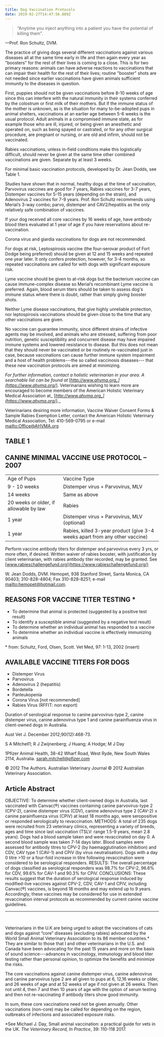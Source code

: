 ```yaml
---
title: Dog Vaccination Protocols
date: 2019-02-27T14:47:56.889Z
---
```

> “Anytime you inject anything into a patient you have the potential of killing them”.

—Prof. Ron Schultz, DVM.

The practice of giving dogs several different vaccinations against various diseases all at the same time early in life and then again every year as "boosters" for the rest of their lives is coming to a close. This is for two primary reasons: animals can have adverse reactions to vaccinations that can impair their health for the rest of their lives; routine "booster" shots are not needed since earlier vaccinations have given animals sufficient immunity to the diseases in question.

First, puppies should not be given vaccinations before 8-10 weeks of age since this can interfere with the natural immunity in their systems conferred by the colostrum or first milk of their mothers. But if the immune status of the mother is unknown, as is the situation for many to-be-adopted pups in animal shelters, vaccinations at an earlier age between 5-6 weeks is the usual protocol. Adult animals in a compromised immune state, as for example those who are ill, injured, or being given an anesthetic and operated on, such as being spayed or castrated, or for any other surgical procedure, are pregnant or nursing, or are old and infirm, should not be vaccinated.

Rabies vaccinations, unless in-field conditions make this logistically difficult, should never be given at the same time other combined vaccinations are given. Separate by at least 3 weeks.

For minimal basic vaccination  protocols, developed by Dr. Jean Dodds, see Table 1.

Studies have shown that in normal, healthy dogs at the time of vaccination, Parvovirus vaccines are good for 7 years, Rabies vaccines for 3-7 years, Distemper vaccines for 5-15 years (depending on the strain), and Adenovirus 2 vaccines for 7-9 years. Prof. Ron Schultz recommends using Merial’s 3-way combo; parvo, distemper and CAV2/hepatitis as the only relatively safe combination of vaccines.

If your dog received all core vaccines by 16 weeks of age, have antibody blood titers evaluated at 1 year of age if you have reservations about re-vaccination.

Corona virus and giardia vaccinations for dogs are not recommended.

For dogs at risk, Leptospirosis vaccine (the four-serovar product of Fort Dodge being preferred) should be given at 12 and 15 weeks and repeated one year later. It only confers protection, however, for 3-4 months, so repeated vaccinations are called for with dogs with significant exposure risk.

Lyme vaccine should be given to at-risk dogs but the bacterium vaccine can cause immune-complex disease so Merial’s recombinant Lyme vaccine is preferred. Again, blood serum titers should be taken to assess dog's immune status where there is doubt, rather than simply giving booster shots.

Neither Lyme disease vaccinations, that give highly unreliable protection, nor leptospirosis vaccinations should be given close to the time that any other vaccinations are given.

No vaccine can guarantee immunity, since different strains of infective agents may be involved, and animals who are stressed, suffering from poor nutrition, genetic susceptibility and concurrent disease may have impaired immune systems and lowered resistance to disease. But this does not mean that they should never be vaccinated or be routinely re-vaccinated just in case, because vaccinations can cause further immune system impairment and a host of health problems---the so called vaccinosis diseases--- that these new vaccination protocols are aimed at minimizing.

_For further information, contact a holistic veterinarian in your area. A searchable list can be found at_ [_http://www.ahvma.org_](https://www.ahvma.org/)_. Veterinarians wishing to learn more are encouraged to become members of the American Holistic Veterinary Medical Association at_ [_http://www.ahvma.org_](https://www.ahvma.org/)_._

Veterinarians desiring more information, Vaccine Waiver Consent Forms  & Sample Rabies Exemption Letter, contact the American Holistic Veterinary Medical Association, Tel: 410-569-0795 or e-mail <mailto:Office@AHVMA.org>

## TABLE 1

## CANINE MINIMAL VACCINE USE PROTOCOL – 2007

<table>
<tr>
<td>Age of Pups</td>
<td>Vaccine Type</td>
</tr>
<tr>
<td>9 - 10 weeks</td>
<td>Distemper virus + Parvovirus, MLV</td>
</tr>
<tr>
<td>14 weeks</td>
<td>Same as above</td>
</tr>
<tr>
<td>20 weeks or older, if allowable by law</td>
<td>Rabies</td>
</tr>
<tr>
<td>1 year</td>
<td>
Distemper virus + Parvovirus, MLV (optional)</td>
</tr>
<tr>
<td>1 year</td>
<td>Rabies, killed 3-year product (give 3-4 weeks apart from any other vaccine)</td>
</tr>
</table>

Perform vaccine antibody titers for distemper and parvovirus every 3 yrs, or more often, if desired.  Written waiver of rabies booster, with justification by client veterinarian, with rabies antibody titer recorded, may be granted. See [www.rabieschallengefund.org](https://www.rabieschallengefund.org/)

W. Jean Dodds, DVM.  Hemopet, 938 Stanford Street, Santa Monica, CA 90403; 310-828-4804; Fax 310-828-8251; e-mail <mailto:hemopet@hotmail.com>.

## REASONS FOR VACCINE TITER TESTING *

* To determine that animal is protected (suggested by a positive test result)
* To identify a susceptible animal (suggested by a negative test result)
* To determine whether an individual animal has responded to a vaccine
* To determine whether an individual vaccine is effectively immunizing animals

\* from: Schultz, Ford, Olsen, Scott. Vet Med, 97: 1-13, 2002 (insert)

## AVAILABLE VACCINE TITERS FOR DOGS

* Distemper Virus  
* Parvovirus
* Adenovirus 2 (hepatitis)
* Bordetella
* Panleukopenia
* Corona Virus \[not  recommended]
* Rabies Virus (RFFIT: non export)

Duration of serological response to canine parvovirus-type 2, canine distemper virus, canine adenovirus type 1 and canine parainfluenza virus in client-owned dogs in Australia.

Aust Vet J. December 2012;90(12):468-73.

S A Mitchell1; R J Zwijnenberg; J Huang; A Hodge; M J Day

1Pfizer Animal Health, 38-42 Wharf Road, West Ryde, New South Wales 2114, Australia. sarah.mitchell@pfizer.com

© 2012 The Authors. Australian Veterinary Journal © 2012 Australian Veterinary Association.

## Article Abstract

OBJECTIVE: To determine whether client-owned dogs in Australia, last vaccinated with Canvac(®) vaccines containing canine parvovirus-type 2 (CPV-2), canine distemper virus (CDV), canine adenovirus type 2 (CAV-2) ± canine parainfluenza virus (CPiV) at least 18 months ago, were seropositive or responded serologically to revaccination. METHODS: A total of 235 dogs were recruited from 23 veterinary clinics, representing a variety of breeds, ages and time since last vaccination (TSLV: range 1.5-9 years, mean 2.8 years). Dogs had a blood sample taken and were revaccinated on day 0. A second blood sample was taken 7-14 days later. Blood samples were assessed for antibody titres to CPV-2 (by haemagglutination inhibition) and CDV, CAV type 1 (CAV-1) and CPiV (by virus neutralisation). Dogs with a day 0 titre >10 or a four-fold increase in titre following revaccination were considered to be serological responders. RESULTS: The overall percentage of dogs classified as serological responders was 98.7% for CPV-2, 96.6% for CDV, 99.6% for CAV-1 and 90.3% for CPiV. CONCLUSIONS: These results suggest that the duration of serological response induced by modified-live vaccines against CPV-2, CDV, CAV-1 and CPiV, including Canvac(®) vaccines, is beyond 18 months and may extend up to 9 years. Accordingly, these vaccines may be considered for use in extended revaccination interval protocols as recommended by current canine vaccine guidelines.

<hr><br>

Veterinarians in the U.K are being urged to adopt the vaccinations of cats and dogs against “core” diseases (excluding rabies) advocated by the World Small Animal Veterinary Association to its 86 member countries.* They are similar to those that I and other veterinarians in the U.S. and Canada have been advocating for the past 15 years and more on the basis of sound science---advances in vaccinology, immunology and blood titer testing rather than personal opinion, to optimize the benefits and minimize the risks.

The core vaccinations against canine distemper virus, canine adenovirus and canine parvovirus type 2 are all given to pups at 6, 12,16 weeks or older, and 26 weeks of age and at 52 weeks of age if not given at 26 weeks. Then not until 4, then 7 and then 10 years of age with the option of serum testing and then not re-vaccinating if antibody titers show good immunity.

In sum, these core vaccinations need not be given annually. Other vaccinations (non-core) may be called for depending on the region, outbreaks of infections and associated exposure risks.

\*See Michael J. Day, Small animal vaccination: a practical guide for vets in the UK. _The Veterinary Record, In Practice_, 39: 110-118 2017.
